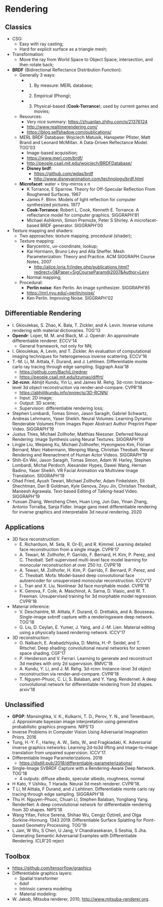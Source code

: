 # Rendering

## Classics
- CSG:
	- Easy with ray casting;
	- Hard for explicit surface as a triangle mesh;
- Transformation:
	- Move the ray from World Space to Object Space, intersection, and then rotate back;
- **BRDF** (Bidirectional Reflectance Distribution Function):
	- Generally 3 ways:
		- 1. By measure: MERL database;
		- 2. Empirical (Phong);
		- 3. Physical-based (**Cook-Torrance**); used by current games and movies;
	- Resources:
		- Very nice summary: https://zhuanlan.zhihu.com/p/21376124
		- http://www.realtimerendering.com/
		- https://blog.selfshadow.com/publications/
	- MERL BRDF Database: Wojciech Matusik, Hanspeter Pfister, Matt Brand and Leonard McMillan. A Data-Driven Reflectance Model. TOG'03
		- Image-based acquisition;
		- https://www.merl.com/brdf/
		- http://people.csail.mit.edu/wojciech/BRDFDatabase/
		- **Disney brdf**:
			- https://github.com/wdas/brdf
			- http://www.disneyanimation.com/technology/brdf.html
	- **Microfacet**: water = tiny-mirros x n
		- K Torrance, E Sparrow. Theory for Off-Specular Reflection From Roughened Surfaces. 1967
		- James F. Blinn. Models of light reflection for computer synthesized pictures. 1977
		- **Cook-Torrance**: Robert L. Cook, Kenneth E. Torrance. A reflectance model for computer graphics. SIGGRAPH'81
		- Michael Ashikmin, Simon Premože, Peter S Shirley. A microfacet-based BRDF generator. SIGGRAPH'00
- Texture mapping and shaders:
	- Two approaches: texture mapping; procedural (shader);
	- Texture mapping:
		- Barycentric, uv-coordinate, lookup;
		- Kai Hormann, Bruno Lévy and Alla Sheffer. Mesh Parameterization: Theory and Practice. ACM SIGGRAPH Course Notes, 2007
			- http://alice.loria.fr/index.php/publications.html?redirect=0&Paper=SigCourseParam@2007&Author=Levy
		- Normal mapping;
	- Procedural:
		- **Perlin noise**: Ken Perlin. An image synthesizer. SIGGRAPH'85
		- https://mrl.nyu.edu/~perlin/noise/
		- Ken Perlin. Improving Noise. SIGGRAPH'02

## Differentiable Rendering
- I. Gkioulekas, S. Zhao, K. Bala, T. Zickler, and A. Levin. Inverse volume rendering with material dictionaries. TOG'13
- **Opendr**: Loper, M. M. and Black, M. J. Opendr: An approximate differentiable renderer. ECCV'14
	- General framework, not only for NN;
- I. Gkioulekas, A. Levin, and T. Zickler. An evaluation of computational imaging techniques for heterogeneous inverse scattering. ECCV'16
- T.-M. Li, M. Aittala, F. Durand, and J. Lehtinen. Differentiable monte carlo ray tracing through edge sampling. Siggraph Asia'18
	- https://github.com/BachiLi/redner
	- https://people.csail.mit.edu/tzumao/diffrt/
- **3d-rcnn**: Abhijit Kundu, Yin Li, and James M. Rehg. 3d-rcnn: Instance-level 3d object reconstruction via render-and-compare. CVPR'18
	- https://abhijitkundu.info/projects/3D-RCNN/
	- Input: 2D image;
	- Output: 3D scene;
	- Supervision: differentiable rendering loss;
- Stephen Lombardi, Tomas Simon, Jason Saragih, Gabriel Schwartz, Andreas Lehrmann, Yaser Sheikh. Neural Volumes: Learning Dynamic Renderable Volumes From Images Paper Abstract Author Preprint Paper Video. SIGGRAPH'19
- Justus Thies, Michael Zollhofer, Matthias Niessner. Deferred Neural Rendering: Image Synthesis using Neural Textures. SIGGRAPH'19
- Lingjie Liu, Weipeng Xu, Michael Zollhoefer, Hyeongwoo Kim, Florian Bernard, Marc Habermann, Wenping Wang, Christian Theobalt. Neural Rendering and Reenactment of Human Actor Videos. SIGGRAPH'19
- Shih-En Wei, Jason Saragih, Tomas Simon, Adam W. Harley, Stephen Lombardi, Michal Perdoch, Alexander Hypes, Dawei Wang, Hernan Badino, Yaser Sheikh. VR Facial Animation via Multiview Image Translation. SIGGRAPH'19
- Ohad Fried, Ayush Tewari, Michael Zollhofer, Adam Finkelstein, Eli Shechtman, Dan B Goldman, Kyle Genova, Zeyu Jin, Christian Theobalt, Maneesh Agrawala. Text-based Editing of Talking-head Video. SIGGRAPH'19
- Yuxuan Zhang, Wenzheng Chen, Huan Ling, Jun Gao, Yinan Zhang, Antonio Torralba, Sanja Fidler. Image gans meet differentiable rendering for inverse graphics and interpretable 3d neural rendering. 2020

## Applications
- 3D face reconstruction:
	- E. Richardson, M. Sela, R. Or-El, and R. Kimmel. Learning detailed face reconstruction from a single image. CVPR'17
	- A. Tewari, M. Zollhofer, P. Garrido, F. Bernard, H. Kim, P. Perez, and C. Theobalt. Self-supervised multi-level face model learning for monocular reconstruction at over 250 hz. CVPR'18
	- A. Tewari, M. Zollhofer, H. Kim, P. Garrido, F. Bernard, P. Perez, and C. Theobalt. Mofa: Model-based deep convolutional face autoencoder for unsupervised monocular reconstruction. ICCV'17
	- L. Tran and X. Liu. Nonlinear 3d face morphable model. CVPR'18
	- K. Genova, F. Cole, A. Maschinot, A. Sarna, D. Vlasic, and W. T. Freeman. Unsupervised training for 3d morphable model regression. CVPR'18
- Material inference:
	- V. Deschaintre, M. Aittala, F. Durand, G. Drettakis, and A. Bousseau. Single-image svbrdf capture with a renderingaware deep network. TOG'18
	- G. Liu, D. Ceylan, E. Yumer, J. Yang, and J.-M. Lien. Material editing using a physically based rendering network. ICCV'17
- 3D reconstruction:
	- O. Nalbach, E. Arabadzhiyska, D. Mehta, H.-P. Seidel, and T. Ritschel. Deep shading: convolutional neural networks for screen space shading. CGF'17
	- P. Henderson and V. Ferrari. Learning to generate and reconstruct 3d meshes with only 2d supervision. BMVC'18
	- A. Kundu, Y. Li, and J. M. Rehg. 3d-rcnn: Instance-level 3d object reconstruction via render-and-compare. CVPR'18
	- T. Nguyen-Phuoc, C. Li, S. Balaban, and Y. Yang. Rendernet: A deep convolutional network for differentiable rendering from 3d shapes. arxiv'18

## Unclassified
- **GPGP**:  Mansinghka, V. K., Kulkarni, T. D., Perov, Y. N., and Tenenbaum, J. Approximate bayesian image interpretation using generative probabilistic graphics programs. NIPS'13
- Inverse Problems in Computer Vision Using Adversarial Imagination Priors. 2016
- Tung, H.-Y. F., Harley, A. W., Seto, W., and Fragkiadaki, K. Adversarial inverse graphics networks: Learning 2d-to3d lifting and image-to-image translation from unpaired supervision. ICCV'17.
- Differentiable Image Parameterizations. 2018
	- https://distill.pub/2018/differentiable-parameterizations/
- Single-Image SVBRDF Capture with a Rendering-Aware Deep Network. TOG'18
	- 4 outputs: diffuse albedo, specular albedo, roughness, normal
- H Kato, Y Ushiku, T Harada. Neural 3d mesh renderer. CVPR'18.
- T Li, M Aittala, F Durand, and J Lehtinen. Differentiable monte carlo ray tracing through edge sampling. SIGGRAPH'18
- Thu H. Nguyen-Phuoc, Chuan Li, Stephen Balaban, Yongliang Yang. RenderNet: A deep convolutional network for differentiable rendering from 3D shapes. NIPS'18
- Wang Yifan, Felice Serena, Shihao Wu, Cengiz Öztireli, and Olga Sorkine-Hornung. 1343 2019. Differentiable Surface Splatting for Point-based Geometry Processing. TOG'19
- L Jain, W Wu, S Chen, U Jang, V Chandrasekaran, S Seshia, S Jha. Generating Semantic Adversarial Examples with Differentiable Rendering. ICLR'20 reject

## Toolbox
- https://github.com/tensorflow/graphics
- Differentiable graphics layers:
	- Spatial transformer
	- 6dof
	- Intrinsic camera modeling
	- Material modeling:
- W. Jakob, Mitsuba renderer, 2010, http://www.mitsuba-renderer.org.
